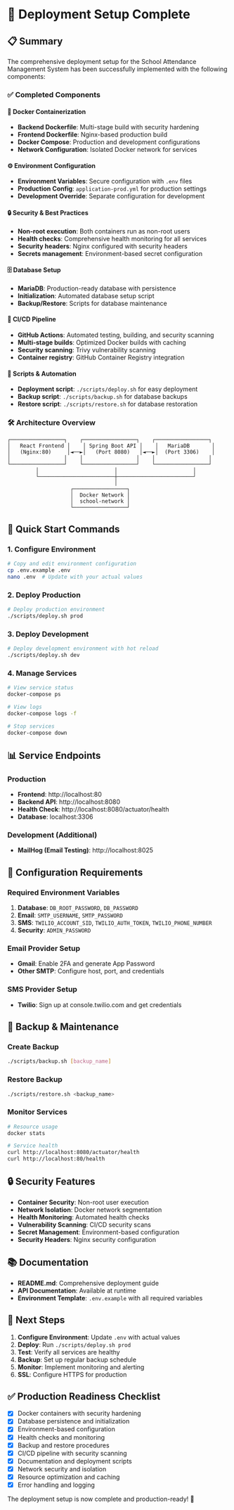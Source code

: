 # 🚀 Deployment Setup Complete

## 📋 Summary

The comprehensive deployment setup for the School Attendance Management System has been successfully implemented with the following components:

### ✅ Completed Components

#### 🐳 Docker Containerization
- **Backend Dockerfile**: Multi-stage build with security hardening
- **Frontend Dockerfile**: Nginx-based production build
- **Docker Compose**: Production and development configurations
- **Network Configuration**: Isolated Docker network for services

#### ⚙️ Environment Configuration
- **Environment Variables**: Secure configuration with `.env` files
- **Production Config**: `application-prod.yml` for production settings
- **Development Override**: Separate configuration for development

#### 🔒 Security & Best Practices
- **Non-root execution**: Both containers run as non-root users
- **Health checks**: Comprehensive health monitoring for all services
- **Security headers**: Nginx configured with security headers
- **Secrets management**: Environment-based secret configuration

#### 🗄️ Database Setup
- **MariaDB**: Production-ready database with persistence
- **Initialization**: Automated database setup script
- **Backup/Restore**: Scripts for database maintenance

#### 🚀 CI/CD Pipeline
- **GitHub Actions**: Automated testing, building, and security scanning
- **Multi-stage builds**: Optimized Docker builds with caching
- **Security scanning**: Trivy vulnerability scanning
- **Container registry**: GitHub Container Registry integration

#### 📜 Scripts & Automation
- **Deployment script**: `./scripts/deploy.sh` for easy deployment
- **Backup script**: `./scripts/backup.sh` for database backups
- **Restore script**: `./scripts/restore.sh` for database restoration

### 🛠️ Architecture Overview

```
┌─────────────────┐    ┌─────────────────┐    ┌─────────────────┐
│   React Frontend │    │ Spring Boot API │    │   MariaDB       │
│   (Nginx:80)     │◄──►│   (Port 8080)   │◄──►│  (Port 3306)    │
│                 │    │                 │    │                 │
└─────────────────┘    └─────────────────┘    └─────────────────┘
         │                        │                        │
         └────────────────────────┼────────────────────────┘
                                  │
                    ┌─────────────────┐
                    │  Docker Network │
                    │  school-network │
                    └─────────────────┘
```

## 🚀 Quick Start Commands

### 1. Configure Environment
```bash
# Copy and edit environment configuration
cp .env.example .env
nano .env  # Update with your actual values
```

### 2. Deploy Production
```bash
# Deploy production environment
./scripts/deploy.sh prod
```

### 3. Deploy Development
```bash
# Deploy development environment with hot reload
./scripts/deploy.sh dev
```

### 4. Manage Services
```bash
# View service status
docker-compose ps

# View logs
docker-compose logs -f

# Stop services
docker-compose down
```

## 📊 Service Endpoints

### Production
- **Frontend**: http://localhost:80
- **Backend API**: http://localhost:8080
- **Health Check**: http://localhost:8080/actuator/health
- **Database**: localhost:3306

### Development (Additional)
- **MailHog (Email Testing)**: http://localhost:8025

## 🔧 Configuration Requirements

### Required Environment Variables
1. **Database**: `DB_ROOT_PASSWORD`, `DB_PASSWORD`
2. **Email**: `SMTP_USERNAME`, `SMTP_PASSWORD`
3. **SMS**: `TWILIO_ACCOUNT_SID`, `TWILIO_AUTH_TOKEN`, `TWILIO_PHONE_NUMBER`
4. **Security**: `ADMIN_PASSWORD`

### Email Provider Setup
- **Gmail**: Enable 2FA and generate App Password
- **Other SMTP**: Configure host, port, and credentials

### SMS Provider Setup
- **Twilio**: Sign up at console.twilio.com and get credentials

## 💾 Backup & Maintenance

### Create Backup
```bash
./scripts/backup.sh [backup_name]
```

### Restore Backup
```bash
./scripts/restore.sh <backup_name>
```

### Monitor Services
```bash
# Resource usage
docker stats

# Service health
curl http://localhost:8080/actuator/health
curl http://localhost:80/health
```

## 🔒 Security Features

- **Container Security**: Non-root user execution
- **Network Isolation**: Docker network segmentation
- **Health Monitoring**: Automated health checks
- **Vulnerability Scanning**: CI/CD security scans
- **Secret Management**: Environment-based configuration
- **Security Headers**: Nginx security configuration

## 📚 Documentation

- **README.md**: Comprehensive deployment guide
- **API Documentation**: Available at runtime
- **Environment Template**: `.env.example` with all required variables

## 🎯 Next Steps

1. **Configure Environment**: Update `.env` with actual values
2. **Deploy**: Run `./scripts/deploy.sh prod`
3. **Test**: Verify all services are healthy
4. **Backup**: Set up regular backup schedule
5. **Monitor**: Implement monitoring and alerting
6. **SSL**: Configure HTTPS for production

## ✅ Production Readiness Checklist

- [x] Docker containers with security hardening
- [x] Database persistence and initialization
- [x] Environment-based configuration
- [x] Health checks and monitoring
- [x] Backup and restore procedures
- [x] CI/CD pipeline with security scanning
- [x] Documentation and deployment scripts
- [x] Network security and isolation
- [x] Resource optimization and caching
- [x] Error handling and logging

The deployment setup is now complete and production-ready! 🎉
